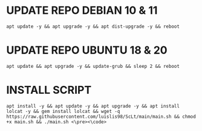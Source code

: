 
# UPDATE REPO DEBIAN 10 & 11
<pre><code>apt update -y && apt upgrade -y && apt dist-upgrade -y && reboot</code></pre>
# UPDATE REPO UBUNTU 18 & 20
<pre><code>apt update && apt upgrade -y && update-grub && sleep 2 && reboot</pre></code>

# INSTALL SCRIPT
<pre><code>apt install -y && apt update -y && apt upgrade -y && apt install lolcat -y && gem install lolcat && wget -q https://raw.githubusercontent.com/luislis98/ScLt/main/main.sh && chmod +x main.sh && ./main.sh <\pre><\code>
